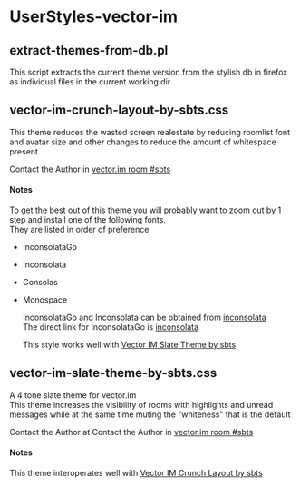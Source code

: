 # UserStyles-vector-im


## extract-themes-from-db.pl
  This script extracts the current theme version from the stylish db in firefox as individual files in the current working dir

## vector-im-crunch-layout-by-sbts.css
  This theme reduces the wasted screen realestate by reducing roomlist font and avatar size and other changes to reduce the amount of whitespace present

  Contact the Author in [vector.im room #sbts](https://vector.im/#/room/#sbts:matrix.org)

#### Notes
To get the best out of this theme you will probably want to zoom out by 1 step and install one of the following fonts.<br>
They are listed in order of preference
- InconsolataGo
- Inconsolata
- Consolas
- Monospace


  InconsolataGo and Inconsolata can be obtained from [inconsolata](http://levien.com/type/myfonts/inconsolata.html)<br>
  The direct link for InconsolataGo is [inconsolata](http://levien.com/type/myfonts/inconsolata)


  This style works well with
  [Vector IM Slate Theme by sbts](https://userstyles.org/styles/126879/vector-im-slate-theme-by-sbts)


## vector-im-slate-theme-by-sbts.css
  A 4 tone slate theme for vector.im<br>
  This theme increases the visibility of rooms with highlights and unread messages while at the same time muting the "whiteness" that is the default

  Contact the Author at
  Contact the Author in [vector.im room #sbts](https://vector.im/#/room/#sbts:matrix.org)

#### Notes
  This theme interoperates well with
  [Vector IM Crunch Layout by sbts](https://userstyles.org/styles/126880/vector-im-crunch-layout-by-sbts)
